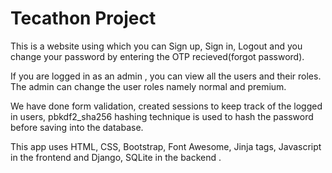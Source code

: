 <h1>Tecathon Project</h1>
This is a website using which you can Sign up, Sign in, Logout and you change your password by entering the OTP recieved(forgot password).

If you are logged in as an admin , you can view all the users and their roles. The admin can change the user roles namely normal and premium.

We have done form validation, created sessions to keep track of the logged in users, pbkdf2_sha256 hashing technique is used to hash the password before saving into the database.

This app uses HTML, CSS, Bootstrap, Font Awesome, Jinja tags, Javascript in the frontend and Django, SQLite in the backend . 
